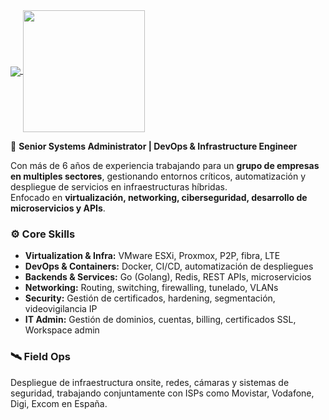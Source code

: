 <a href="https://github.com/anuraghazra/github-readme-stats">
  <img align="center" src="https://github-readme-stats.vercel.app/api?username=juiicesb&show_icons=true&count_private=true&theme=tokyonight" />
</a>
<a href="https://github.com/anuraghazra/convoychat">
  <img align="center" src="https://github-readme-stats.vercel.app/api/top-langs/?username=juiicesb&layout=compact&theme=tokyonight" height="195.2px"/>
</a>

🔧 **Senior Systems Administrator | DevOps & Infrastructure Engineer**

Con más de 6 años de experiencia trabajando para un **grupo de empresas en multiples sectores**, gestionando entornos críticos, automatización y despliegue de servicios en infraestructuras híbridas.  
Enfocado en **virtualización, networking, ciberseguridad, desarrollo de microservicios y APIs**.

### ⚙️ Core Skills
- **Virtualization & Infra:** VMware ESXi, Proxmox, P2P, fibra, LTE  
- **DevOps & Containers:** Docker, CI/CD, automatización de despliegues  
- **Backends & Services:** Go (Golang), Redis, REST APIs, microservicios  
- **Networking:** Routing, switching, firewalling, tunelado, VLANs  
- **Security:** Gestión de certificados, hardening, segmentación, videovigilancia IP  
- **IT Admin:** Gestión de dominios, cuentas, billing, certificados SSL, Workspace admin

### 🛰️ Field Ops
Despliegue de infraestructura onsite, redes, cámaras y sistemas de seguridad, trabajando conjuntamente con ISPs como Movistar, Vodafone, Digi, Excom en España.
